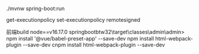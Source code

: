 ./mvnw spring-boot:run

get-executionpolicy
set-executionpolicy remotesigned

前端build node==v16.17.0
springbootbtw32\target\classes\admin\admin>
npm install '@vue/babel-preset-app' --save-dev
npm install html-webpack-plugin --save-dev
cnpm install html-webpack-plugin --save-dev
